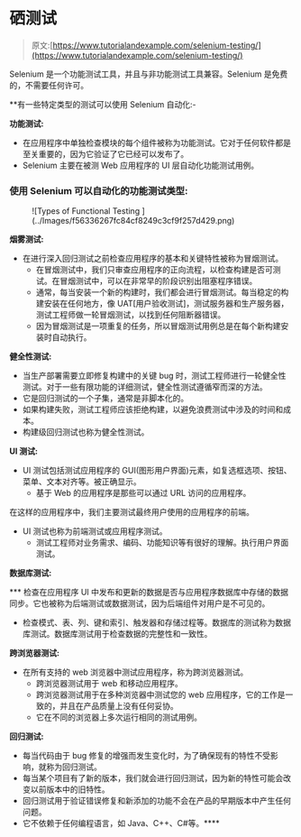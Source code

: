 # 硒测试

> 原文:[https://www.tutorialandexample.com/selenium-testing/](https://www.tutorialandexample.com/selenium-testing/)

Selenium 是一个功能测试工具，并且与非功能测试工具兼容。Selenium 是免费的，不需要任何许可。

 **有一些特定类型的测试可以使用 Selenium 自动化:-

**功能测试:**

*   在应用程序中单独检查模块的每个组件被称为功能测试。它对于任何软件都是至关重要的，因为它验证了它已经可以发布了。
*   Selenium 主要在被测 Web 应用程序的 UI 层自动化功能测试用例。

### 使用 Selenium 可以自动化的功能测试类型:

<figure class="aligncenter">![Types of Functional Testing ](../Images/f56336267fc84cf8249c3cf9f257d429.png)</figure>

**烟雾测试:**

*   在进行深入回归测试之前检查应用程序的基本和关键特性被称为冒烟测试。
    *   在冒烟测试中，我们只审查应用程序的正向流程，以检查构建是否可测试。在冒烟测试中，可以在非常早的阶段识别出阻塞程序错误。
    *   通常，每当安装一个新的构建时，我们都会进行冒烟测试。每当稳定的构建安装在任何地方，像 UAT[用户验收测试]，测试服务器和生产服务器，测试工程师做一轮冒烟测试，以找到任何阻断器错误。
    *   因为冒烟测试是一项重复的任务，所以冒烟测试用例总是在每个新构建安装时自动执行。

**健全性测试:**

*   当生产部署需要立即修复构建中的关键 bug 时，测试工程师进行一轮健全性测试。对于一些有限功能的详细测试，健全性测试遵循窄而深的方法。
*   它是回归测试的一个子集，通常是非脚本化的。
*   如果构建失败，测试工程师应该拒绝构建，以避免浪费测试中涉及的时间和成本。
*   构建级回归测试也称为健全性测试。

**UI 测试:**

*   UI 测试包括测试应用程序的 GUI(图形用户界面)元素，如复选框选项、按钮、菜单、文本对齐等。被正确显示。
    *   基于 Web 的应用程序是那些可以通过 URL 访问的应用程序。

在这样的应用程序中，我们主要测试最终用户使用的应用程序的前端。

*   UI 测试也称为前端测试或应用程序测试。
    *   测试工程师对业务需求、编码、功能知识等有很好的理解。执行用户界面测试。

**数据库测试:**

 ***   检查在应用程序 UI 中发布和更新的数据是否与应用程序数据库中存储的数据同步。它也被称为后端测试或数据测试，因为后端组件对用户是不可见的。
*   检查模式、表、列、键和索引、触发器和存储过程等。数据库的测试称为数据库测试。数据库测试用于检查数据的完整性和一致性。

**跨浏览器测试:**

*   在所有支持的 web 浏览器中测试应用程序，称为跨浏览器测试。
    *   跨浏览器测试用于 web 和移动应用程序。
    *   跨浏览器测试用于在多种浏览器中测试您的 web 应用程序，它的工作是一致的，并且在产品质量上没有任何妥协。
    *   它在不同的浏览器上多次运行相同的测试用例。

**回归测试:**

*   每当代码由于 bug 修复的增强而发生变化时，为了确保现有的特性不受影响，就称为回归测试。
*   每当某个项目有了新的版本，我们就会进行回归测试，因为新的特性可能会改变以前版本中的旧特性。
*   回归测试用于验证错误修复和新添加的功能不会在产品的早期版本中产生任何问题。
*   它不依赖于任何编程语言，如 Java、C++、C#等。****